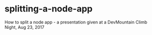 # splitting-a-node-app
How to split a node app - a presentation given at a DevMountain Climb Night, Aug 23, 2017
